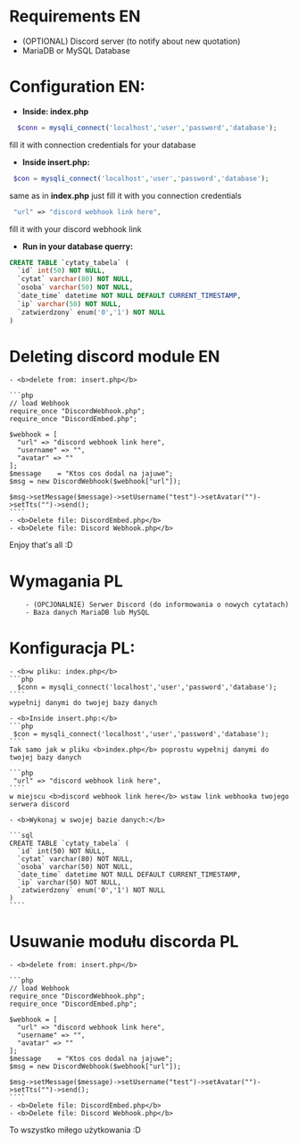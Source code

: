 

# Requirements EN

  - (OPTIONAL) Discord server (to notify about new quotation)
  - MariaDB or MySQL Database


# Configuration EN:

  - <b>Inside: index.php</b>
  ```php
    $conn = mysqli_connect('localhost','user','password','database');
  ````
  fill it with connection credentials for your database

  - <b>Inside insert.php:</b>
  ```php
   $con = mysqli_connect('localhost','user','password','database');
  ````
  same as in <b>index.php</b> just fill it with you connection credentials

  ```php
   "url" => "discord webhook link here",
  ````
  fill it with your discord webhook link

  - <b>Run in your database querry:</b>

  ```sql
  CREATE TABLE `cytaty_tabela` (
    `id` int(50) NOT NULL,
    `cytat` varchar(80) NOT NULL,
    `osoba` varchar(50) NOT NULL,
    `date_time` datetime NOT NULL DEFAULT CURRENT_TIMESTAMP,
    `ip` varchar(50) NOT NULL,
    `zatwierdzony` enum('0','1') NOT NULL
  )
  ````

# Deleting discord module EN

    - <b>delete from: insert.php</b>

    ```php
    // load Webhook
    require_once "DiscordWebhook.php";
    require_once "DiscordEmbed.php";

    $webhook = [
      "url" => "discord webhook link here",
      "username" => "",
      "avatar" => ""
    ];
    $message    = "Ktos cos dodal na jajuwe";
    $msg = new DiscordWebhook($webhook["url"]);

    $msg->setMessage($message)->setUsername("test")->setAvatar("")->setTts("")->send();
    ````
    - <b>Delete file: DiscordEmbed.php</b>
    - <b>Delete file: Discord Webhook.php</b>

Enjoy that's all :D

# Wymagania PL

        - (OPCJONALNIE) Serwer Discord (do informowania o nowych cytatach)
        - Baza danych MariaDB lub MySQL


# Konfiguracja PL:

    - <b>w pliku: index.php</b>
    ```php
      $conn = mysqli_connect('localhost','user','password','database');
    ````
    wypełnij danymi do twojej bazy danych

    - <b>Inside insert.php:</b>
    ```php
     $con = mysqli_connect('localhost','user','password','database');
    ````
    Tak samo jak w pliku <b>index.php</b> poprostu wypełnij danymi do twojej bazy danych

    ```php
     "url" => "discord webhook link here",
    ````
    w miejscu <b>discord webhook link here</b> wstaw link webhooka twojego serwera discord

    - <b>Wykonaj w swojej bazie danych:</b>

    ```sql
    CREATE TABLE `cytaty_tabela` (
      `id` int(50) NOT NULL,
      `cytat` varchar(80) NOT NULL,
      `osoba` varchar(50) NOT NULL,
      `date_time` datetime NOT NULL DEFAULT CURRENT_TIMESTAMP,
      `ip` varchar(50) NOT NULL,
      `zatwierdzony` enum('0','1') NOT NULL
    )
    ````





# Usuwanie modułu discorda PL

    - <b>delete from: insert.php</b>

    ```php
    // load Webhook
    require_once "DiscordWebhook.php";
    require_once "DiscordEmbed.php";

    $webhook = [
      "url" => "discord webhook link here",
      "username" => "",
      "avatar" => ""
    ];
    $message    = "Ktos cos dodal na jajuwe";
    $msg = new DiscordWebhook($webhook["url"]);

    $msg->setMessage($message)->setUsername("test")->setAvatar("")->setTts("")->send();
    ````
    - <b>Delete file: DiscordEmbed.php</b>
    - <b>Delete file: Discord Webhook.php</b>

To wszystko miłego użytkowania :D
